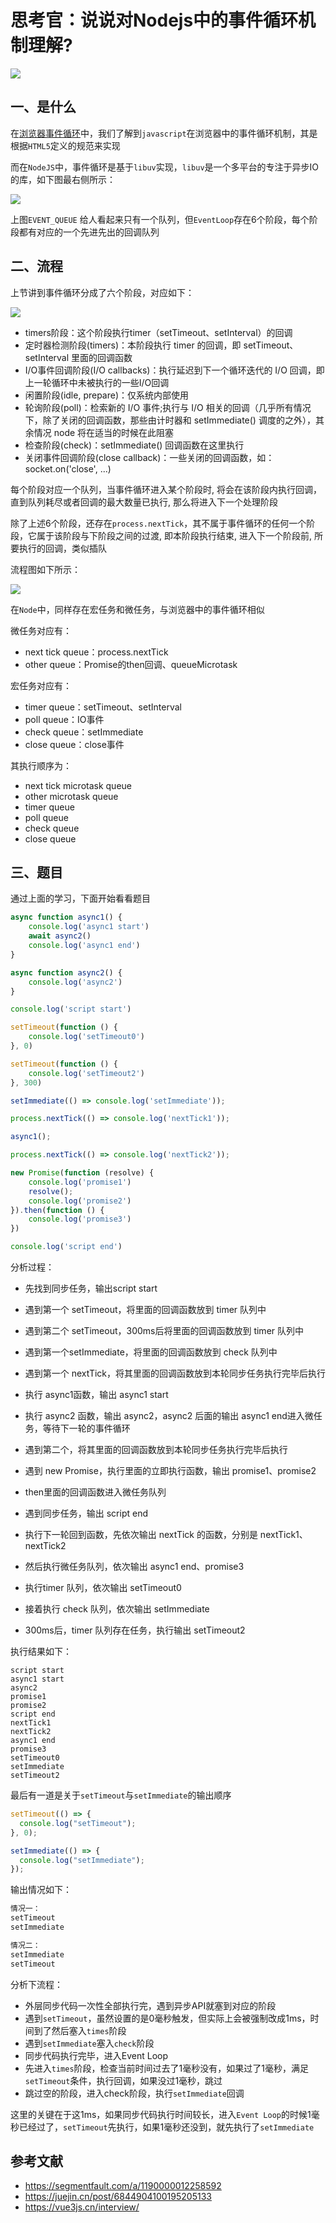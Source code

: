 # 思考官：说说对Nodejs中的事件循环机制理解?

 ![](https://static.vue-js.com/e0faf3c0-c90e-11eb-ab90-d9ae814b240d.png)


## 一、是什么

在[浏览器事件循环](https://github.com/febobo/web-interview/issues/73)中，我们了解到`javascript`在浏览器中的事件循环机制，其是根据`HTML5`定义的规范来实现

而在`NodeJS`中，事件循环是基于`libuv`实现，`libuv`是一个多平台的专注于异步IO的库，如下图最右侧所示：

 ![](https://static.vue-js.com/ea690b90-c90e-11eb-85f6-6fac77c0c9b3.png)

上图`EVENT_QUEUE` 给人看起来只有一个队列，但`EventLoop`存在6个阶段，每个阶段都有对应的一个先进先出的回调队列


## 二、流程

上节讲到事件循环分成了六个阶段，对应如下：

 ![](https://static.vue-js.com/f2e34d80-c90e-11eb-ab90-d9ae814b240d.png)

- timers阶段：这个阶段执行timer（setTimeout、setInterval）的回调
- 定时器检测阶段(timers)：本阶段执行 timer 的回调，即 setTimeout、setInterval 里面的回调函数
- I/O事件回调阶段(I/O callbacks)：执行延迟到下一个循环迭代的 I/O 回调，即上一轮循环中未被执行的一些I/O回调
- 闲置阶段(idle, prepare)：仅系统内部使用
- 轮询阶段(poll)：检索新的 I/O 事件;执行与 I/O 相关的回调（几乎所有情况下，除了关闭的回调函数，那些由计时器和 setImmediate() 调度的之外），其余情况 node 将在适当的时候在此阻塞
- 检查阶段(check)：setImmediate() 回调函数在这里执行
- 关闭事件回调阶段(close callback)：一些关闭的回调函数，如：socket.on('close', ...)

每个阶段对应一个队列，当事件循环进入某个阶段时, 将会在该阶段内执行回调，直到队列耗尽或者回调的最大数量已执行, 那么将进入下一个处理阶段

除了上述6个阶段，还存在`process.nextTick`，其不属于事件循环的任何一个阶段，它属于该阶段与下阶段之间的过渡, 即本阶段执行结束, 进入下一个阶段前, 所要执行的回调，类似插队

流程图如下所示：

 ![](https://static.vue-js.com/fbe731d0-c90e-11eb-ab90-d9ae814b240d.png)

在`Node`中，同样存在宏任务和微任务，与浏览器中的事件循环相似

微任务对应有：

- next tick queue：process.nextTick
- other queue：Promise的then回调、queueMicrotask

宏任务对应有：

- timer queue：setTimeout、setInterval
- poll queue：IO事件
- check queue：setImmediate
- close queue：close事件

其执行顺序为：

- next tick microtask queue
- other microtask queue
- timer queue
- poll queue
- check queue
- close queue



## 三、题目

通过上面的学习，下面开始看看题目

```js
async function async1() {
    console.log('async1 start')
    await async2()
    console.log('async1 end')
}

async function async2() {
    console.log('async2')
}

console.log('script start')

setTimeout(function () {
    console.log('setTimeout0')
}, 0)

setTimeout(function () {
    console.log('setTimeout2')
}, 300)

setImmediate(() => console.log('setImmediate'));

process.nextTick(() => console.log('nextTick1'));

async1();

process.nextTick(() => console.log('nextTick2'));

new Promise(function (resolve) {
    console.log('promise1')
    resolve();
    console.log('promise2')
}).then(function () {
    console.log('promise3')
})

console.log('script end')
```

分析过程：

- 先找到同步任务，输出script start
- 遇到第一个 setTimeout，将里面的回调函数放到 timer 队列中
- 遇到第二个 setTimeout，300ms后将里面的回调函数放到 timer 队列中
- 遇到第一个setImmediate，将里面的回调函数放到 check 队列中
- 遇到第一个 nextTick，将其里面的回调函数放到本轮同步任务执行完毕后执行

- 执行 async1函数，输出 async1 start
- 执行 async2 函数，输出 async2，async2 后面的输出 async1 end进入微任务，等待下一轮的事件循环
- 遇到第二个，将其里面的回调函数放到本轮同步任务执行完毕后执行
- 遇到 new Promise，执行里面的立即执行函数，输出 promise1、promise2
- then里面的回调函数进入微任务队列
- 遇到同步任务，输出 script end
- 执行下一轮回到函数，先依次输出 nextTick 的函数，分别是 nextTick1、nextTick2
- 然后执行微任务队列，依次输出 async1 end、promise3
- 执行timer 队列，依次输出 setTimeout0
- 接着执行 check  队列，依次输出 setImmediate
- 300ms后，timer 队列存在任务，执行输出 setTimeout2

执行结果如下：

```
script start
async1 start
async2
promise1
promise2
script end
nextTick1
nextTick2
async1 end
promise3
setTimeout0
setImmediate
setTimeout2
```

最后有一道是关于`setTimeout`与`setImmediate`的输出顺序

```js
setTimeout(() => {
  console.log("setTimeout");
}, 0);

setImmediate(() => {
  console.log("setImmediate");
});
```

输出情况如下：

```js
情况一：
setTimeout
setImmediate

情况二：
setImmediate
setTimeout
```

分析下流程：

- 外层同步代码一次性全部执行完，遇到异步API就塞到对应的阶段
- 遇到`setTimeout`，虽然设置的是0毫秒触发，但实际上会被强制改成1ms，时间到了然后塞入`times`阶段
- 遇到`setImmediate`塞入`check`阶段
- 同步代码执行完毕，进入Event Loop
- 先进入`times`阶段，检查当前时间过去了1毫秒没有，如果过了1毫秒，满足`setTimeout`条件，执行回调，如果没过1毫秒，跳过
- 跳过空的阶段，进入check阶段，执行`setImmediate`回调

这里的关键在于这1ms，如果同步代码执行时间较长，进入`Event Loop`的时候1毫秒已经过了，`setTimeout`先执行，如果1毫秒还没到，就先执行了`setImmediate`


## 参考文献

- https://segmentfault.com/a/1190000012258592
- https://juejin.cn/post/6844904100195205133
- https://vue3js.cn/interview/
